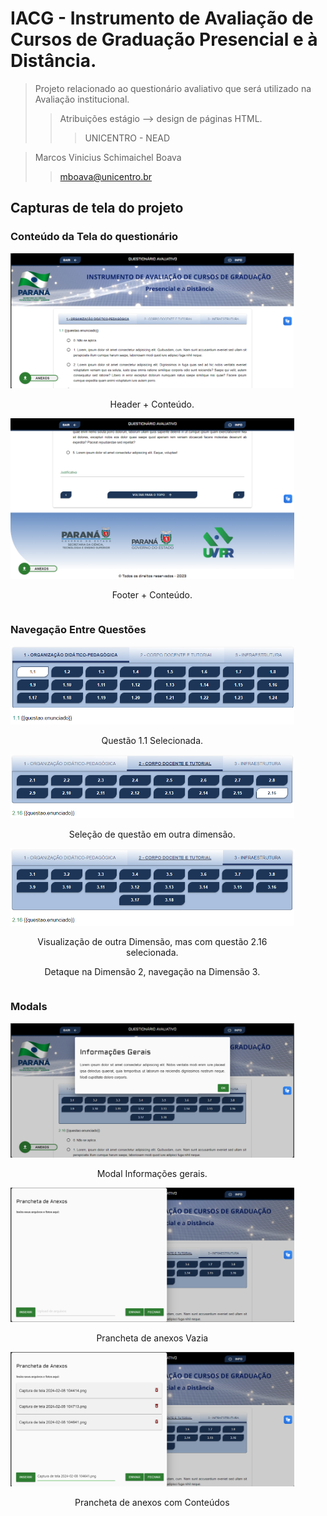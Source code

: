 # IACG - Instrumento de Avaliação de Cursos de Graduação Presencial e à Distância.

> Projeto relacionado ao questionário avaliativo que será utilizado na Avaliação institucional.
>> Atribuições estágio --> design de páginas HTML.
>>> UNICENTRO - NEAD

> Marcos Vinicius Schimaichel Boava
>> mboava@unicentro.br

## Capturas de tela do projeto

### Conteúdo da Tela do questionário

<div style="width:90%;display: inline-block;" align="center">
    <img alt="Header" src="./prints/telasIacg (1).png">
    <p>Header + Conteúdo.</p>
</div>

<br>

<div style="width:90%;display: inline-block;" align="center">
    <img alt="Footer" src="./prints/telasIacg (2).png">
    <p>Footer + Conteúdo.</p>
</div>

### Navegação Entre Questões

<div style="width:90%;display: inline-block;" align="center">
    <img alt="Questão 1.1" src="./prints/telasIacg (3).png">
    <p>Questão 1.1 Selecionada.</p>
</div>

<br>

<div style="width:90%;display: inline-block;" align="center">
    <img alt="Seleção 2.16" src="./prints/telasIacg (4).png">
    <p>Seleção de questão em outra dimensão.</p>
</div>

<br>

<div style="width:90%;display: inline-block;" align="center">
    <img alt="Visualização mas com outra dimensão selecionada" src="./prints/telasIacg (5).png">
    <p>Visualização de outra Dimensão, mas com questão 2.16 selecionada.</p>
    <p>Detaque na Dimensão 2, navegação na Dimensão 3.</p>
</div>

### Modals 

<div style="width:90%;display: inline-block;" align="center">
    <img alt="Modal Info" src="./prints/telasIacg (6).png">
    <p>Modal Informações gerais.</p>
</div>

<br>

<div style="width:90%;display: inline-block;" align="center">
    <img alt="Modal Prancheta" src="./prints/telasIacg (7).png">
    <p>Prancheta de anexos Vazia</p>
</div>

<br>

<div style="width:90%;display: inline-block;" align="center">
    <img alt="Modal Prancheta" src="./prints/telasIacg (8).png">
    <p>Prancheta de anexos com Conteúdos</p>
</div>